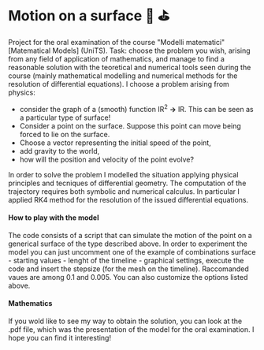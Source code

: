 # Motion on a surface :8ball: :golf:
Project for the oral examination of the course "Modelli matematici" [Matematical Models] (UniTS). Task: choose the problem you wish, arising from any field of application of mathematics, and manage to find a reasonable solution with the teoretical and numerical tools seen during the course (mainly mathematical modelling and numerical methods for the resolution of differential equations). I choose a problem arising from physics:
- consider the graph of a (smooth) function IR<sup>2</sup> **&rarr;** IR. This can be seen as a particular type of surface!
- Consider a point on the surface. Suppose this point can move being forced to lie on the surface.
- Choose a vector representing the initial speed of the point,
- add gravity to the world,
- how will the position and velocity of the point evolve?

In order to solve the problem I modelled the situation applying physical principles and tecniques of differential geometry. The computation of the trajectory requires both symbolic and numerical calculus. In particular I applied RK4 method for the resolution of the issued differential equations.

#### How to play with the model
The code consists of a script that can simulate the motion of the point on a generical surface of the type described above. In order to experiment the model you can just uncomment one of the example of combinations surface - starting values - lenght of the timeline - graphical settings, execute the code and insert the stepsize (for the mesh on the timeline). Raccomanded vaues are among 0.1 and 0.005. You can also customize the options listed above.

#### Mathematics
If you wold like to see my way to obtain the solution, you can look at the .pdf file, which was the presentation of the model for the oral examination. I hope you can find it interesting!
